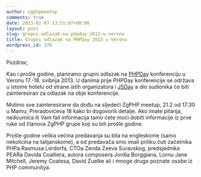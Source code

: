 ```yaml
---
author: zgphpmeetup
comments: true
date: 2013-02-07 13:51:07+00:00
layout: post
slug: grupni-odlazak-na-phpday-2013-u-veronu
title: Grupni odlazak na PHPDay 2013 u Veronu
wordpress_id: 370
---
```


Pozdrav,

Kao i prošle godine, planiramo grupni odlazak na [PHPDay](http://2013.phpday.it/) konferenciju u Veronu 17.-18. svibnja 2013. U danima prije PHPDay konferencije se održava u istome hotelu od strane istih organizatora i [JSDay](http://2013.jsday.it/) a dio sudionika će biti zainteresiran za odlazak na obje konferencije.

Molimo sve zainteresirane da dođu na sljedeći ZgPHP meetup, 21.2 od 17:30 u Mamu; Preradovićeva 18 kako bi dogovorili detalje. Ako imate pitanja, nedoumica ili Vam fali informacija tamo ćete moći dobiti informacije iz prve ruke od članova ZgPHP grupe koji su bili prošle godine.

Prošle godine velika većina predavanja su bila na engleskome (samo nekolicina na talijanskome), a od predavača smo imali priliku čuti začetnika PHPa Rasmusa Lerdorfa, CTOa Zenda Zeeva Suravskog, predsjednika PEARa Davida Coalliera, autora composera Jordia Borggiana, Lornu Jane Mitchell, Jeremy Coatesa, David Zuelke ali i mnoge druge poznate osobe iz PHP communitya.



